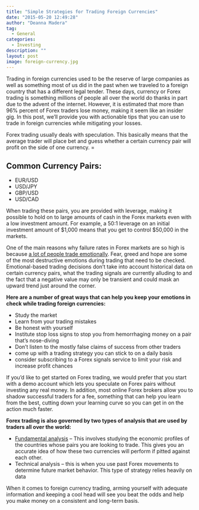 ```yaml
---
title: "Simple Strategies for Trading Foreign Currencies"
date: "2015-05-20 12:49:28"
author: "Deanna Madera"
tag:
  - General
categories:
  - Investing
description: ""
layout: post
image: foreign-currency.jpg
---
```


Trading in foreign currencies used to be the reserve of large companies as well as something most of us did in the past when we traveled to a foreign country that has a different legal tender. These days, currency or Forex trading is something millions of people all over the world do thanks in part due to the advent of the internet. However, it is estimated that more than 96% percent of Forex traders lose money, making it seem like an insider gig. In this post, we’ll provide you with actionable tips that you can use to trade in foreign currencies while mitigating your losses.

Forex trading usually deals with speculation. This basically means that the average trader will place bet and guess whether a certain currency pair will profit on the side of one currency. =

## Common Currency Pairs:

- EUR/USD
- USD/JPY
- GBP/USD
- USD/CAD

When trading these pairs, you are provided with leverage, making it possible to hold on to large amounts of cash in the Forex markets even with a low investment amount. For example, a 50:1 leverage on an initial investment amount of $1,000 means that you get to control $50,000 in the markets.

One of the main reasons why failure rates in Forex markets are so high is because [a lot of people trade emotionally](https://optionalpha.com/the-14-stages-of-investor-emotions-and-trading-psychology-10433.html). Fear, greed and hope are some of the most destructive emotions during trading that need to be checked. Emotional-based trading decisions don’t take into account historical data on certain currency pairs, what the trading signals are currently alluding to and the fact that a negative value may only be transient and could mask an upward trend just around the corner.

**Here are a number of great ways that can help you keep your emotions in check while trading foreign currencies:**

- Study the market
- Learn from your trading mistakes
- Be honest with yourself
- Institute stop loss signs to stop you from hemorrhaging money on a pair that’s nose-diving
- Don’t listen to the mostly false claims of success from other traders
- come up with a trading strategy you can stick to on a daily basis
- consider subscribing to a Forex signals service to limit your risk and increase profit chances

If you’d like to get started on Forex trading, we would prefer that you start with a demo account which lets you speculate on Forex pairs without investing any real money. In addition, most online Forex brokers allow you to shadow successful traders for a fee, something that can help you learn from the best, cutting down your learning curve so you can get in on the action much faster.

**Forex trading is also governed by two types of analysis that are used by traders all over the world:**

- [Fundamental analysis](https://www.forex.com/forex-fundamental-analysis.html) – This involves studying the economic profiles of the countries whose pairs you are looking to trade. This gives you an accurate idea of how these two currencies will perform if pitted against each other.
- Technical analysis – this is when you use past Forex movements to determine future market behavior. This type of strategy relies heavily on data

When it comes to foreign currency trading, arming yourself with adequate information and keeping a cool head will see you beat the odds and help you make money on a consistent and long-term basis.
